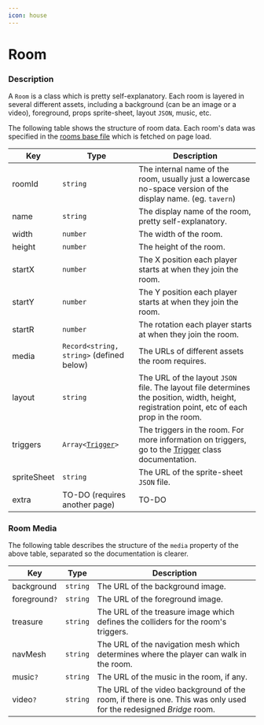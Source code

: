 ```yaml
---
icon: house
---
```


# Room

### Description

A `Room` is a class which is pretty self-explanatory. Each room is layered in several different assets, including a background (can be an image or a video), foreground, props sprite-sheet, layout `JSON`, music, etc.

The following table shows the structure of room data. Each room's data was specified in the [rooms base file](../basics/base-files.md) which is fetched on page load.



| Key         | Type                                     | Description                                                                                                                                  |
| ----------- | ---------------------------------------- | -------------------------------------------------------------------------------------------------------------------------------------------- |
| roomId      | `string`                                 | The internal name of the room, usually just a lowercase no-space version of the display name. (eg. `tavern`)                                 |
| name        | `string`                                 | The display name of the room, pretty self-explanatory.                                                                                       |
| width       | `number`                                 | The width of the room.                                                                                                                       |
| height      | `number`                                 | The height of the room.                                                                                                                      |
| startX      | `number`                                 | The X position each player starts at when they join the room.                                                                                |
| startY      | `number`                                 | The Y position each player starts at when they join the room.                                                                                |
| startR      | `number`                                 | The rotation each player starts at when they join the room.                                                                                  |
| media       | `Record<string, string>` (defined below) | The URLs of different assets the room requires.                                                                                              |
| layout      | `string`                                 | The URL of the layout `JSON` file. The layout file determines the position, width, height, registration point, etc of each prop in the room. |
| triggers    | `Array<`[`Trigger`](trigger.md)`>`       | The triggers in the room. For more information on triggers, go to the [Trigger](trigger.md) class documentation.                             |
| spriteSheet | `string`                                 | The URL of the sprite-sheet `JSON` file.                                                                                                     |
| extra       | TO-DO (requires another page)            | TO-DO                                                                                                                                        |

### Room Media

The following table describes the structure of the `media` property of the above table, separated so the documentation is clearer.

| Key           | Type     | Description                                                                                                        |
| ------------- | -------- | ------------------------------------------------------------------------------------------------------------------ |
| background    | `string` | The URL of the background image.                                                                                   |
| foreground`?` | `string` | The URL of the foreground image.                                                                                   |
| treasure      | `string` | The URL of the treasure image which defines the colliders for the room's triggers.                                 |
| navMesh       | `string` | The URL of the navigation mesh which determines where the player can walk in the room.                             |
| music`?`      | `string` | The URL of the music in the room, if any.                                                                          |
| video`?`      | `string` | The URL of the video background of the room, if there is one. This was only used for the redesigned _Bridge_ room. |
